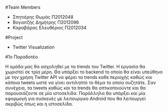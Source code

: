 #Team Members 

- Σπητιέρης Θωμάς Π2012048
- Βογιατζής Δημήτρης Π2012096
- Καραβάρας Ελευθέριος Π2012034


#Project

- Twitter Visualization

#1ο Παραδοτέο

Η ομάδα μας θα ασχοληθεί με τα trends του Twitter. Η εργασία θα χωριστεί σε τρία μέρη. Θα υπάρξει το backend το οποίο θα είναι υπεύθηνο με την χρήση Twitter API να φέρει τα trends καθε περιοχής καθώς και κάποια tweets ωστέ να γίνει αντιληπτό το θέμα το οποίο συζητάτε. Σαν συνέχεια, τα tweets καθώς και τα trends θα οπτικοποιούντε και θα παρουσιάζοντε σε μία ιστοσελίδα.  Παράλληλα θα υπάρξει και μία εφαρμογή για συσκευές με λειτουργικο Android που θα λειτουργεί ακριβώς όπως και η ιστοσελίδα.
